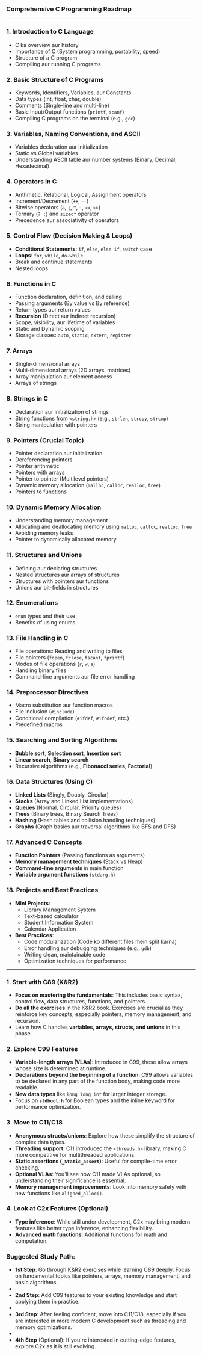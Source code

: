 ### **Comprehensive C Programming Roadmap**

---

### **1. Introduction to C Language**
- C ka overview aur history
- Importance of C (System programming, portability, speed)
- Structure of a C program
- Compiling aur running C programs

### **2. Basic Structure of C Programs**
- Keywords, Identifiers, Variables, aur Constants
- Data types (int, float, char, double)
- Comments (Single-line and multi-line)
- Basic Input/Output functions (`printf`, `scanf`)
- Compiling C programs on the terminal (e.g., `gcc`)

### **3. Variables, Naming Conventions, and ASCII**
- Variables declaration aur initialization
- Static vs Global variables
- Understanding ASCII table aur number systems (Binary, Decimal, Hexadecimal)

### **4. Operators in C**
- Arithmetic, Relational, Logical, Assignment operators
- Increment/Decrement (`++`, `--`)
- Bitwise operators (`&`, `|`, `^`, `~`, `<<`, `>>`)
- Ternary (`? :`) and `sizeof` operator
- Precedence aur associativity of operators

### **5. Control Flow (Decision Making & Loops)**
- **Conditional Statements**: `if`, `else`, `else if`, `switch` case
- **Loops**: `for`, `while`, `do-while`
- Break and continue statements
- Nested loops

### **6. Functions in C**
- Function declaration, definition, and calling
- Passing arguments (By value vs By reference)
- Return types aur return values
- **Recursion** (Direct aur indirect recursion)
- Scope, visibility, aur lifetime of variables
- Static and Dynamic scoping
- Storage classes: `auto`, `static`, `extern`, `register`

### **7. Arrays**
- Single-dimensional arrays
- Multi-dimensional arrays (2D arrays, matrices)
- Array manipulation aur element access
- Arrays of strings

### **8. Strings in C**
- Declaration aur initialization of strings
- String functions from `<string.h>` (e.g., `strlen`, `strcpy`, `strcmp`)
- String manipulation with pointers

### **9. Pointers (Crucial Topic)**
- Pointer declaration aur initialization
- Dereferencing pointers
- Pointer arithmetic
- Pointers with arrays
- Pointer to pointer (Multilevel pointers)
- Dynamic memory allocation (`malloc`, `calloc`, `realloc`, `free`)
- Pointers to functions

### **10. Dynamic Memory Allocation**
- Understanding memory management
- Allocating and deallocating memory using `malloc`, `calloc`, `realloc`, `free`
- Avoiding memory leaks
- Pointer to dynamically allocated memory

### **11. Structures and Unions**
- Defining aur declaring structures
- Nested structures aur arrays of structures
- Structures with pointers aur functions
- Unions aur bit-fields in structures

### **12. Enumerations**
- `enum` types and their use
- Benefits of using enums

### **13. File Handling in C**
- File operations: Reading and writing to files
- File pointers (`fopen`, `fclose`, `fscanf`, `fprintf`)
- Modes of file operations (`r`, `w`, `a`)
- Handling binary files
- Command-line arguments aur file error handling

### **14. Preprocessor Directives**
- Macro substitution aur function macros
- File inclusion (`#include`)
- Conditional compilation (`#ifdef`, `#ifndef`, etc.)
- Predefined macros

### **15. Searching and Sorting Algorithms**
- **Bubble sort**, **Selection sort**, **Insertion sort**
- **Linear search**, **Binary search**
- Recursive algorithms (e.g., **Fibonacci series**, **Factorial**)

### **16. Data Structures (Using C)**
- **Linked Lists** (Singly, Doubly, Circular)
- **Stacks** (Array and Linked List implementations)
- **Queues** (Normal, Circular, Priority queues)
- **Trees** (Binary trees, Binary Search Trees)
- **Hashing** (Hash tables and collision handling techniques)
- **Graphs** (Graph basics aur traversal algorithms like BFS and DFS)

### **17. Advanced C Concepts**
- **Function Pointers** (Passing functions as arguments)
- **Memory management techniques** (Stack vs Heap)
- **Command-line arguments** in main function
- **Variable argument functions** (`stdarg.h`)

### **18. Projects and Best Practices**
- **Mini Projects**:
  - Library Management System
  - Text-based calculator
  - Student Information System
  - Calendar Application
- **Best Practices**:
  - Code modularization (Code ko different files mein split karna)
  - Error handling aur debugging techniques (e.g., `gdb`)
  - Writing clean, maintainable code
  - Optimization techniques for performance

---

### 1. **Start with C89 (K&R2)**
   - **Focus on mastering the fundamentals**: This includes basic syntax, control flow, data structures, functions, and pointers.  
   - **Do all the exercises** in the K&R2 book. Exercises are crucial as they reinforce key concepts, especially pointers, memory management, and recursion.  
   - Learn how C handles **variables, arrays, structs, and unions** in this phase.

### 2. **Explore C99 Features**
   - **Variable-length arrays (VLAs)**: Introduced in C99, these allow arrays whose size is determined at runtime.  
   - **Declarations beyond the beginning of a function**: C99 allows variables to be declared in any part of the function body, making code more readable.  
   - **New data types** like `long long int` for larger integer storage.  
   - Focus on **`stdbool.h`** for Boolean types and the inline keyword for performance optimization.

### 3. **Move to C11/C18**
   - **Anonymous structs/unions**: Explore how these simplify the structure of complex data types.  
   - **Threading support**: C11 introduced the `<threads.h>` library, making C more competitive for multithreaded applications.  
   - **Static assertions (`_Static_assert`)**: Useful for compile-time error checking.  
   - **Optional VLAs**: You’ll see how C11 made VLAs optional, so understanding their significance is essential.  
   - **Memory management improvements**: Look into memory safety with new functions like `aligned_alloc()`.

### 4. **Look at C2x Features (Optional)**
   - **Type inference**: While still under development, C2x may bring modern features like better type inference, enhancing flexibility.  
   - **Advanced math functions**: Additional functions for math and computation.

### Suggested Study Path:
- **1st Step**: Go through K&R2 exercises while learning C89 deeply. Focus on fundamental topics like pointers, arrays, memory management, and basic algorithms.
- 
- **2nd Step**: Add C99 features to your existing knowledge and start applying them in practice.
- 
- **3rd Step**: After feeling confident, move into C11/C18, especially if you are interested in more modern C development such as threading and memory optimizations.
- 
- **4th Step** (Optional): If you're interested in cutting-edge features, explore C2x as it is still evolving.
